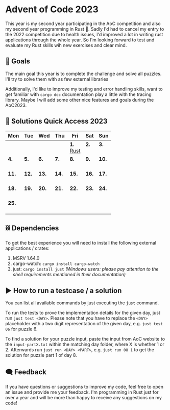 # Advent of Code 2023

This year is my second year participating in the AoC competition and also my second year programming in Rust 🦀. Sadly I'd had to cancel my entry to
the 2022 competition due to health issues, I'd improved a lot in writing rust applications through the whole year. So I'm looking forward to test and
evaluate my Rust skills wih new exercises and clear mind.

## 🎯 Goals

The main goal this year is to complete the challenge and solve all puzzles. I'll try to solve them with as few external libraries  

Additionally, I'd like to improve my testing and error handling skills, want to get familiar with `cargo doc` documentation play a little with the 
tracing library. Maybe I will add some other nice features and goals during the AoC2023. 

## 📆 Solutions Quick Access 2023

| Mon               | Tue               | Wed               | Thu               | Fri                       | Sat               | Sun               |
|-------------------|-------------------|-------------------|-------------------|---------------------------|-------------------|-------------------|
|                   |                   |                   |                   | **1.**<br>[Rust](./day01) | **2.**<br>&nbsp;  | **3.**<br>&nbsp;  |
| **4.**<br>&nbsp;  | **5.**<br>&nbsp;  | **6.**<br>&nbsp;  | **7.**<br>&nbsp;  | **8.**<br>&nbsp;          | **9.**<br>&nbsp;  | **10.**<br>&nbsp; |
| **11.**<br>&nbsp; | **12.**<br>&nbsp; | **13.**<br>&nbsp; | **14.**<br>&nbsp; | **15.**<br>&nbsp;         | **16.**<br>&nbsp; | **17.**<br>&nbsp; |
| **18.**<br>&nbsp; | **19.**<br>&nbsp; | **20.**<br>&nbsp; | **21.**<br>&nbsp; | **22.**<br>&nbsp;         | **23.**<br>&nbsp; | **24.**<br>&nbsp; |
| **25.**<br>&nbsp; |                   |                   |                   |                           |                   |                   |

## ⛓️ Dependencies

To get the best experience you will need to install the following external applications / crates:

1. MSRV 1.64.0
2. cargo-watch: ```cargo install cargo-watch```
3. just: ```cargo install just``` _(Windows users: please pay attention to the shell requirements mentioned in their documentation)_

## ▶ How to run a testcase / a solution

You can list all available commands by just executing the `just` command.

To run the tests to prove the implementation details for the given day, just run ```just test <DAY>```. Please note that you have to replace the 
`<DAY>` placeholder with a two digit representation of the given day, e.g. `just test 06` for puzzle 6.

To find a solution for your puzzle input, paste the input from AoC website to the `input-partX.txt` within the matching day folder, where X is whether
1 or 2. Afterwards run ```just run <DAY> <PART>```, e.g. `just run 08 1` to get the solution for puzzle part 1 of day 8.

## 🗨 Feedback
If you have questions or suggestions to improve my code, feel free to open an issue and provide me your feedback.
I'm programming in Rust just for over a year and will be more than happy to receive any suggestions on my code! 